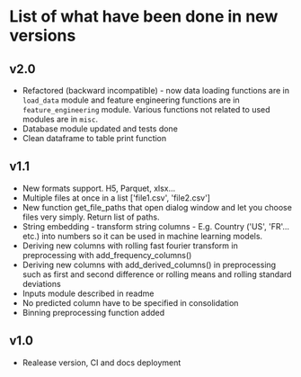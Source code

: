 # List of what have been done in new versions

## v2.0
- Refactored (backward incompatible) - now data loading functions are in `load_data` module and feature engineering functions are in `feature_engineering` module. Various functions not related to used modules are in `misc`.
- Database module updated and tests done
- Clean dataframe to table print function

## v1.1

- New formats support. H5, Parquet, xlsx...
- Multiple files at once in a list ['file1.csv', 'file2.csv']
- New function get_file_paths that open dialog window and let you choose files very simply. Return list of paths.
- String embedding - transform string columns - E.g. Country ('US', 'FR'... etc.) into numbers so it can be used in machine learning models.
- Deriving new columns with rolling fast fourier transform in preprocessing with add_frequency_columns()
- Deriving new columns with add_derived_columns() in preprocessing such as first and second difference or rolling means and rolling standard deviations
- Inputs module described in readme
- No predicted column have to be specified in consolidation
- Binning preprocessing function added

## v1.0

- Realease version, CI and docs deployment
